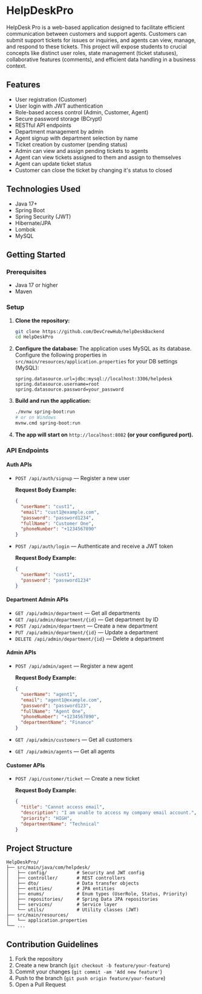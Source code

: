 # HelpDeskPro
HelpDesk Pro is a web-based application designed to facilitate efficient
communication between customers and support agents. Customers can submit support
tickets for issues or inquiries, and agents can view, manage, and respond to these tickets.
This project will expose students to crucial concepts like distinct user roles, state
management (ticket statuses), collaborative features (comments), and efficient data
handling in a business context.

## Features
- User registration (Customer)
- User login with JWT authentication
- Role-based access control (Admin, Customer, Agent)
- Secure password storage (BCrypt)
- RESTful API endpoints
- Department management by admin
- Agent signup with department selection by name
- Ticket creation by customer (pending status)
- Admin can view and assign pending tickets to agents
- Agent can view tickets assigned to them and assign to themselves
- Agent can update ticket status
- Customer can close the ticket by changing it's status to closed

## Technologies Used
- Java 17+
- Spring Boot
- Spring Security (JWT)
- Hibernate/JPA
- Lombok
- MySQL

## Getting Started

### Prerequisites
- Java 17 or higher
- Maven

### Setup
1. **Clone the repository:**
   ```sh
   git clone https://github.com/DevCrewHub/helpDeskBackend
   cd HelpDeskPro
   ```
2. **Configure the database:**
   The application uses MySQL as its database. Configure the following properties in `src/main/resources/application.properties` for your DB settings (MySQL):
    ```properties
    spring.datasource.url=jdbc:mysql://localhost:3306/helpdesk
    spring.datasource.username=root
    spring.datasource.password=your_password
    ```
3. **Build and run the application:**
   ```sh
   ./mvnw spring-boot:run
   # or on Windows
   mvnw.cmd spring-boot:run
   ```
4. **The app will start on** `http://localhost:8082` **(or your configured port).**

### API Endpoints

#### Auth APIs
- `POST /api/auth/signup` — Register a new user
   
   **Request Body Example:**
  ```json
  {
    "userName": "cust1",
    "email": "cust1@example.com",
    "password": "password1234",
    "fullName": "Customer One",
    "phoneNumber": "+1234567890"
  }
  ```
- `POST /api/auth/login` — Authenticate and receive a JWT token

   **Request Body Example:**
  ```json
  {
    "userName": "cust1",
    "password": "password1234"
  }
  ```

#### Department Admin APIs
- `GET /api/admin/department` — Get all departments
- `GET /api/admin/department/{id}` — Get department by ID
- `POST /api/admin/department` — Create a new department
- `PUT /api/admin/department/{id}` — Update a department
- `DELETE /api/admin/department/{id}` — Delete a department

#### Admin APIs
- `POST /api/admin/agent` — Register a new agent

  **Request Body Example:**
  ```json
  {
    "userName": "agent1",
    "email": "agent1@example.com",
    "password": "password123",
    "fullName": "Agent One",
    "phoneNumber": "+1234567890",
    "departmentName": "Finance"
  }
  ```
- `GET /api/admin/customers` — Get all customers
- `GET /api/admin/agents` — Get all agents

#### Customer APIs
- `POST /api/customer/ticket` — Create a new ticket

  **Request Body Example:**
  ```json
  {
    "title": "Cannot access email",
    "description": "I am unable to access my company email account.",
    "priority": "HIGH",
    "departmentName": "Technical"
  }
  ```

## Project Structure
```
HelpDeskPro/
├── src/main/java/com/helpdesk/
│   ├── config/           # Security and JWT config
│   ├── controller/       # REST controllers
│   ├── dto/              # Data transfer objects
│   ├── entities/         # JPA entities
│   ├── enums/            # Enum types (UserRole, Status, Priority)
│   ├── repositories/     # Spring Data JPA repositories
│   ├── services/         # Service layer
│   └── utils/            # Utility classes (JWT)
├── src/main/resources/
│   └── application.properties
└── ...
```

## Contribution Guidelines
1. Fork the repository
2. Create a new branch (`git checkout -b feature/your-feature`)
3. Commit your changes (`git commit -am 'Add new feature'`)
4. Push to the branch (`git push origin feature/your-feature`)
5. Open a Pull Request